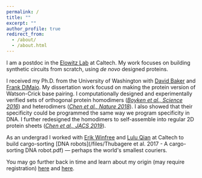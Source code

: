 ```yaml
---
permalink: /
title: ""
excerpt: ""
author_profile: true
redirect_from: 
  - /about/
  - /about.html
---
```


I am a postdoc in the [Elowitz Lab](http://www.elowitz.caltech.edu/) at Caltech. My work focuses on building synthetic circuits from scratch, using _de novo_ designed proteins.

I received my Ph.D. from the University of Washington with [David Baker](https://www.bakerlab.org/) and [Frank DiMaio](https://dimaiolab.ipd.uw.edu/). My dissertation work focusd on making the protein version of Watson-Crick base pairing. I computationally designed and experimentally verified sets of orthogonal protein homodimers ([_Boyken et al., Science 2016_](/files/2016science.pdf)) and heterodimers ([_Chen et al., Nature 2018_](/files/2018nature.pdf)). I also showed that their specificity could be programmed the same way we program specificity in DNA. I further redesigned the homodimers to self-assemble into regular 2D protein sheets ([_Chen et al., JACS 2019_](/files/2019jacs.pdf)). 

As an undergrad I worked with [Erik Winfree](http://www.dna.caltech.edu/~winfree/) and [Lulu Qian](http://www.qianlab.caltech.edu/) at Caltech to build cargo-sorting [DNA robots](/files/Thubagere et al. 2017 - A cargo-sorting DNA robot.pdf) &mdash; perhaps the world's smallest couriers. 

You may go further back in time and learn about my origin (may require registration) [here](https://you.23andme.com/published/reports/71536fe36d9f4a35a69dc5f73d704702/?share_id=65d6623a7761465a) and [here](https://you.23andme.com/published/reports/898873539e4546698d7ed2569c455fa6/?share_id=5ab57134abb2478b).
